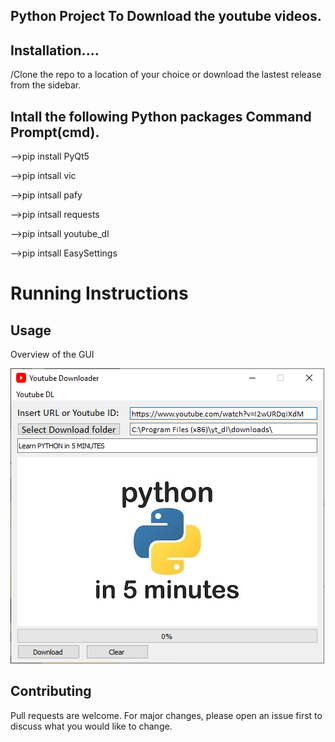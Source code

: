 ## Python Project To Download the youtube videos.
 
## Installation....

/Clone the repo to a location of your choice or download the lastest release from the sidebar.

## Intall the following Python packages Command Prompt(cmd).
-->pip install PyQt5

-->pip intsall vic

-->pip intsall pafy

-->pip intsall requests

-->pip intsall youtube_dl

-->pip intsall EasySettings

# Running Instructions



## Usage
Overview of the GUI

![GUI image](https://github.com/Phaugt/yt_dl/blob/main/icons/gui_1.PNG)



## Contributing
Pull requests are welcome. For major changes, please open an issue first to discuss what you would like to change.

